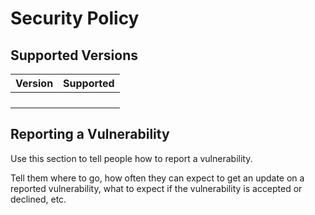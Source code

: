 # Security Policy

## Supported Versions

| Version | Supported          |
| ------- | ------------------ |
|   |  |
|    |                 |
||  |
| | |

## Reporting a Vulnerability

Use this section to tell people how to report a vulnerability.

Tell them where to go, how often they can expect to get an update on a
reported vulnerability, what to expect if the vulnerability is accepted or
declined, etc.
